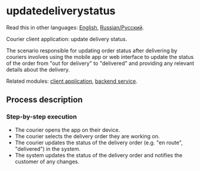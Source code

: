 # updatedeliverystatus

Read this in other languages: [English](updatedeliverystatus.md), [Russian/Русский](updatedeliverystatus.ru.md). 

Courier client application: update delivery status.

The scenario responsible for updating order status after delivering by couriers involves using the mobile app or web interface to update the status of the order from "out for delivery" to "delivered" and providing any relevant details about the delivery.

Related modules: [client application](../../frontend/courierclient.md), [backend service](../../backend/courierbackend.md).

## Process description

### Step-by-step execution

- The courier opens the app on their device.
- The courier selects the delivery order they are working on.
- The courier updates the status of the delivery order (e.g. "en route", "delivered") in the system.
- The system updates the status of the delivery order and notifies the customer of any changes.
